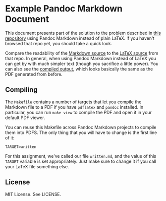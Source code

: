 # Example Pandoc Markdown Document

This document presents part of the solution to the problem described in [this
repository][latex-sample] using Pandoc Markdown instead of plain LaTeX. If you
haven't browsed that repo yet, you should take a quick look.

Compare the readability of the [Markdown source][source] to the [LaTeX
source][latex-source] from that repo. In general, when using Pandoc Markdown
instead of LaTeX you can get by with much simpler text (though you sacrifice a
little power). You can also see the [compiled output](written.pdf), which looks 
basically the same as the PDF generated from before.

[latex-sample]: https://github.com/cmugpi/latex-sample

[source]: https://raw.githubusercontent.com/cmugpi/markdown-sample/master/written.md
[latex-source]: https://github.com/cmugpi/latex-sample/blob/master/written.tex

## Compiling

The `Makefile` contains a number of targets that let you compile the Markdown
file to a PDF if you have `pdflatex` and `pandoc` installed. In particular, you
can run `make view` to compile the PDF and open it in your default PDF viewer.

You can reuse this Makefile across Pandoc Markdown projects to compile them into 
PDFS. The only thing that you will have to change is the first line of it:

```make
TARGET=written
```

For this assignment, we've called our file `written.md`, and the value of
this `TARGET` variable is set appropriately. Just make sure to change it if you
call your LaTeX file something else.

## License

MIT License. See LICENSE.
